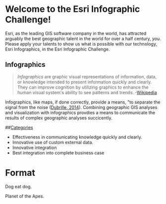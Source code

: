 # Welcome to the Esri Infographic Challenge!

Esri, as the leading GIS software company in the world, has attracted arguably the best geographic talent in the world for over a half century, _you_. Please apply your talents to show us what is possible with our technology, Esri Infographics, in the Esri Infographic Challenge.

## Infographics 

> _Infographics_ are graphic visual representations of information, data, or knowledge intended to present information quickly and clearly. They can improve cognition by utilizing graphics to enhance the human visual system's ability to see patterns and trends. -[Wikipedia](https://en.wikipedia.org/wiki/Infographic)

Infographics, like maps, if done correctly, provide a means, "to separate the signal from the noise ([Dubrille, 2014](https://saintanselmhistory.wordpress.com/2014/05/26/the-map-as-the-original-infographic/)). Combining geographic GIS analyses and visualization with infographics provdies a means to communicate the results of complex geographic analyses succicently.

##[Categories](judging.md/#categories)

* Effectiveness in communicating knowledge quickly and clearly.
* Innovative use of custom external data.
* Innovative integration
* Best integration into complete business case

# Format

Dog eat dog.

Planet of the Apes.
